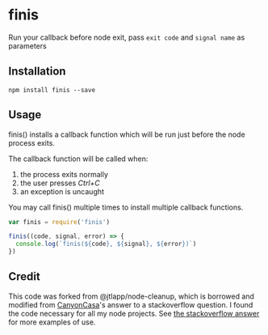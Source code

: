# finis

Run your callback before node exit, pass `exit code` and `signal name` as parameters

## Installation

```
npm install finis --save
```

## Usage

finis() installs a callback function which will be run just before the node process exits.

The callback function will be called when:

1. the process exits normally
1. the user presses _Ctrl+C_
1. an exception is uncaught

You may call finis() multiple times to install multiple callback functions.

```js
var finis = require('finis')

finis((code, signal, error) => {
  console.log(`finis(${code}, ${signal}, ${error})`)
})
```

## Credit

This code was forked from @jtlapp/node-cleanup, which is borrowed and modified from [CanyonCasa](http://stackoverflow.com/users/3319552/canyoncasa)'s answer to a stackoverflow question. I found the code necessary for all my node projects. See [the stackoverflow answer](http://stackoverflow.com/a/21947851/650894) for more examples of use.

